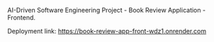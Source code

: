 AI-Driven Software Engineering Project - Book Review Application - Frontend.

Deployment link: https://book-review-app-front-wdz1.onrender.com

